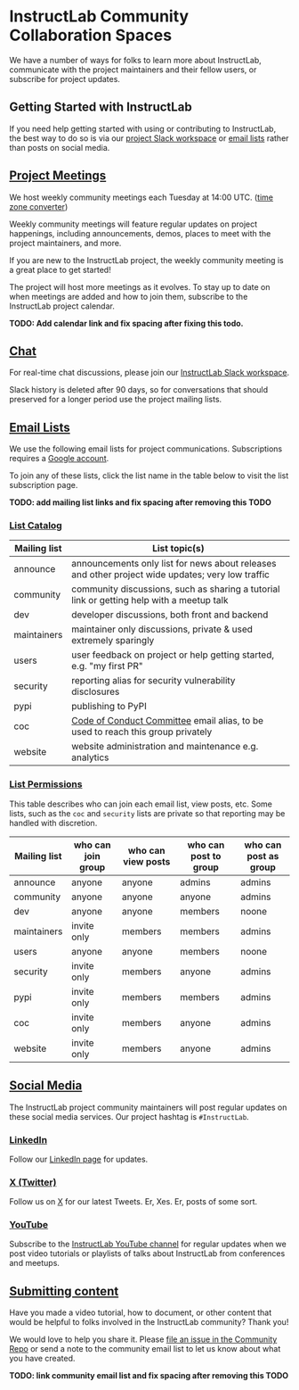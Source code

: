 # InstructLab Community Collaboration Spaces

We have a number of ways for folks to learn more about InstructLab, communicate with the project maintainers and their fellow users, or subscribe for project updates. 

## Getting Started with InstructLab

If you need help getting started with using or contributing to InstructLab, the best way to do so is via our [project Slack workspace](#chat) or [email lists](#list-catalog) rather than posts on social media.   

## [Project Meetings](#Project-Meetings)

We host weekly community meetings each Tuesday at 14:00 UTC. ([time zone converter](https://www.timeanddate.com/worldclock/meetingdetails.html?year=2024&month=5&day=14&hour=14&min=0&sec=0&p1=37&p2=43&p3=101&p4=224&p5=213&p6=771&p7=248&p8=2)) 

Weekly community meetings will feature regular updates on project happenings, including announcements, demos, places to meet with the project maintainers, and more. 

If you are new to the InstructLab project, the weekly community meeting is a great place to get started!

The project will host more meetings as it evolves. To stay up to date on when meetings are added and how to join them, subscribe to the InstructLab project calendar. 

<b>TODO: Add calendar link and fix spacing after fixing this todo.</b>

## [Chat](#Chat)

For real-time chat discussions, please join our [InstructLab Slack workspace](https://github.com/instructlab/community/blob/main/InstructLabSlackGuide.md).

Slack history is deleted after 90 days, so for conversations that should preserved for a longer period use the project mailing lists.

## [Email Lists](#Email-Lists)

We use the following email lists for project communications. Subscriptions requires a [Google account](https://www.google.com/account/about/).

To join any of these lists, click the list name in the table below to visit the list subscription page. 

<b>TODO: add mailing list links and fix spacing after removing this TODO</b>

### [List Catalog](#List-Catalog)

Mailing list | List topic(s) 
-- | --
announce | announcements only list for news about releases and other project wide updates; very low traffic
community | community discussions, such as sharing a tutorial link or getting help with a meetup talk
dev | developer discussions, both front and backend
maintainers |  maintainer only discussions, private & used extremely sparingly
users | user feedback on project or help getting started, e.g. "my first PR"
security  | reporting alias for security vulnerability disclosures
pypi | publishing to PyPI
coc  | [Code of Conduct Committee](https://github.com/instructlab/community/blob/main/COCC.md) email alias, to be used to reach this group privately
website | website administration and maintenance e.g. analytics

### [List Permissions](#List-Permissions)

This table describes who can join each email list, view posts, etc. Some lists, such as the <code>coc</code> and <code>security</code> lists are private so that reporting may be handled with discretion.

Mailing list | who can join group | who can view posts | who can post to group | who can post as group 
-- | -- | -- | -- | -- 
announce | anyone | anyone | admins | admins | Where we announce releases and other project wide updates
community | anyone | anyone | anyone | admins | community discussions, such as sharing a tutorial link or getting help with a meetup talk
dev | anyone | anyone | members | noone | developer discussions, both front and backend
maintainers | invite only | members | members | admins | maintainer only discussions, private & used extremely sparingly
users | anyone | anyone | members | noone | user feedback on project or help getting started, e.g. "my first PR"
security | invite only | members | anyone | admins | reporting alias for vulnerabilities 
pypi | invite only | members | members | admins | publishing to PyPI
coc | invite only | members | anyone | admins | code of conduct reporting and communication
website | invite only | members | anyone | admins | website administration and maintenance e.g. analytics

## [Social Media](#Social-Media)

The InstructLab project community maintainers will post regular updates on these social media services. Our project hashtag is <code>#InstructLab</code>.

### [LinkedIn](#LinkedIn)

Follow our [LinkedIn page](https://www.linkedin.com/company/instructlab) for updates.

### [X (Twitter)](#X)

Follow us on [X](https://twitter.com/instructlab) for our latest Tweets. Er, Xes. Er, posts of some sort.

### [YouTube](#YouTube)

Subscribe to the [InstructLab YouTube channel](https://www.youtube.com/@InstructLab) for regular updates when we post video tutorials or playlists of talks about InstructLab from conferences and meetups. 

## [Submitting content](#submitting-content)

Have you made a video tutorial, how to document, or other content that would be helpful to folks involved in the InstructLab community? Thank you! 

We would love to help you share it. Please [file an issue in the Community Repo](https://github.com/instructlab/community/issues) or send a note to the community email list to let us know about what you have created. 

<b>TODO: link community email list and fix spacing after removing this TODO</b>

